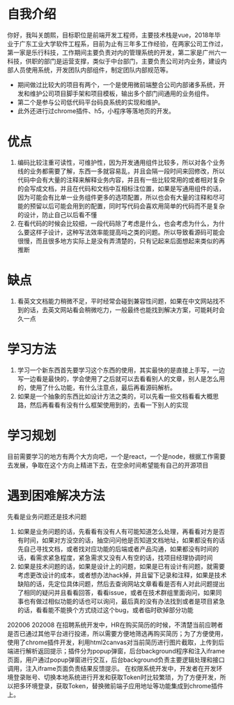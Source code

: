 # 自我介绍
你好，我叫关朗熙，目标职位是前端开发工程师，主要技术栈是vue，2018年毕业于广东工业大学软件工程系，目前为止有三年多工作经验，在两家公司工作过，第一家是乐行科技，工作期间主要负责对内的管理系统的开发，第二家是广州六一科技，供职的部门是运营支撑，类似于中台部门，主要负责公司对内业务，建设内部人员使用系统，开发团队内部组件，制定团队内部规范等。
- 期间做过比较大的项目有两个，一个是使用微前端整合公司内部诸多系统，开发和维护公司项目脚手架和项目模板，输出多个部门间通用的业务组件。
- 第二个是参与公司低代码平台码良系统的实现和维护。
- 此外还进行过chrome插件、h5，小程序等落地页的开发。

# 优点
1. 编码比较注重可读性，可维护性，因为开发通用组件比较多，所以对各个业务线的业务都需要了解，东西一多就容易乱，并且会隔一段时间来回修改，所以代码中会有大量的注释来解释业务内容，并且有一些比较常用的或者相对复杂的会写成文档，并且在代码和文档中互相标注位置，如果是写通用组件的话，因为可能会有比单一业务组件更多的选项配置，所以也会有大量的注释和尽可能的预留以后可能会用到的配置，同时写代码会喜欢用简单的代码而不是复杂的设计，防止自己以后看不懂
2. 在看代码的时候会比较细，一段代码除了考虑是什么，也会考虑为什么，为什么要这样子设计，这种写法效率能提高吗之类的问题。所以导致看源码可能会很慢，而且很多地方实际上是没有弄清楚的，只有记起来后面想起来类似的再推断

# 缺点
1. 看英文文档能力稍微不足，平时经常会碰到兼容性问题，如果在中文网站找不到的话，去英文网站看会稍微吃力，一般最终也能找到解决方案，可能耗时会久一点

# 学习方法
1. 学习一个新东西首先要学习这个东西的使用，其实最快的是直接上手写，一边写一边看是最快的，学会使用了之后就可以去看看别人的文章，别人是怎么用的，使用了什么功能，有什么注意点，最后再看源码解析。
2. 如果是一个抽象的东西比如设计方法之类的，可以先看一些文档看看大概思路，然后再看看有没有什么框架使用到的，去看一下别人的实现

# 学习规划
目前需要学习的地方有两个大方向吧，一个是react，一个是node，根据工作需要去发展，争取在这个方向上精进下去，在空余时间希望能有自己的开源项目

# 遇到困难解决方法
先看是业务问题还是技术问题
1. 如果是业务问题的话，先看看有没有人有可能知道怎么处理，再看看对方是否有时间，如果对方没空的话，抽空问问他是否知道文档地址，如果都没有的话先自己寻找文档，或者找对应功能的后端或者产品沟通，如果都没有时间的话，看需求紧急程度，紧急需求又没有人有空的话，找项目经理协调时间
2. 如果是技术问题的话，如果是设计上的问题，如果是已有设计有问题，就需要考虑更改设计的成本，或者想办法hack掉，并且留下记录和注释，如果是技术缺陷的话，先定位具体问题，然后去查询网站文章看看是否有人对此问题提出了相同的疑问并且看看回答，看看issue，或者在技术群组里面询问，如果同事也有做过相似功能的话也可以询问，最后真的没有办法找到或者是项目紧急的话，看看能不能换个方式绕过这个bug，或者临时砍掉部分功能


202006 202008
在招聘系统开发中，HR在购买简历的时候，不清楚当前应聘者是否已通过其他平台进行投递，所以需要方便地筛选再购买简历；为了方便使用，使用了chrome插件开发，利用html2canvas对当前简历进行图片截取，上传到后端进行解析返回提示；插件分为popup弹窗，后台background程序和注入iframe页面，用户通过popup弹窗进行交互，后台background负责主要逻辑处理和接口调用，注入iframe页面负责结果反馈提示。
在权限系统开发中，开发者在开发环境登录账号、切换本地系统进行开发和获取Token时比较繁琐，为了方便开发，所以把多环境登录，获取Token，替换微前端子应用地址等功能集成到chrome插件上。